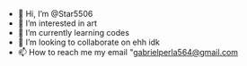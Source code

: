 - 👋 Hi, I’m @Star5506
- 👀 I’m interested in art
- 🌱 I’m currently learning codes
- 💞️ I’m looking to collaborate on ehh idk
- 📫 How to reach me my email "gabrielperla564@gmail.com

<!---
Star5506/Star5506 is a ✨ special ✨ repository because its `README.md` (this file) appears on your GitHub profile.
You can click the Preview link to take a look at your changes.
--->
